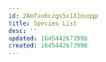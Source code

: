 ```yaml
---
id: 2AmTuu6czgs5x1X1ouqqp
title: Species List
desc: ''
updated: 1645442673998
created: 1645442673998
---
```


